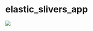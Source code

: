 # elastic_slivers_app

<img src='https://user-images.githubusercontent.com/58719230/204150798-5df0b650-5847-4ce4-b877-55c146b7530d.png'>
